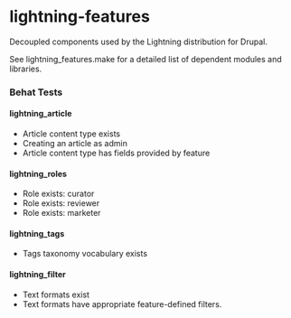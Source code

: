 lightning-features
==================

Decoupled components used by the Lightning distribution for Drupal.

See lightning_features.make for a detailed list of dependent modules and libraries.

### Behat Tests

#### lightning_article

* Article content type exists
* Creating an article as admin
* Article content type has fields provided by feature

#### lightning_roles

* Role exists: curator
* Role exists: reviewer
* Role exists: marketer

#### lightning_tags
* Tags taxonomy vocabulary exists

#### lightning_filter

* Text formats exist
* Text formats have appropriate feature-defined filters.